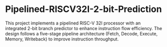 # Pipelined-RISCV32I-2-bit-Prediction
This project implements a pipelined RISC-V 32I processor with an integrated 2-bit branch predictor to enhance instruction flow efficiency. The design follows a five-stage pipeline architecture (Fetch, Decode, Execute, Memory, Writeback) to improve instruction throughput.
